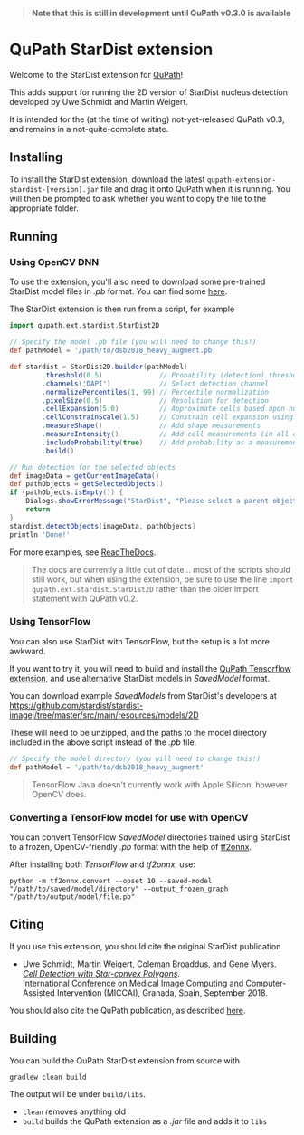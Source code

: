> **Note that this is still in development until QuPath v0.3.0 is available**

# QuPath StarDist extension

Welcome to the StarDist extension for [QuPath](http://qupath.github.io)!

This adds support for running the 2D version of StarDist nucleus detection developed by Uwe Schmidt and Martin Weigert.

It is intended for the (at the time of writing) not-yet-released QuPath v0.3, and remains in a not-quite-complete state.

## Installing

To install the StarDist extension, download the latest `qupath-extension-stardist-[version].jar` file and drag it onto QuPath when it is running.
You will then be prompted to ask whether you want to copy the file to the appropriate folder.


## Running

### Using OpenCV DNN

To use the extension, you'll also need to download some pre-trained StarDist model files in *.pb* format.
You can find some [here](https://github.com/qupath/models/tree/main/stardist).

The StarDist extension is then run from a script, for example

```groovy
import qupath.ext.stardist.StarDist2D

// Specify the model .pb file (you will need to change this!)
def pathModel = '/path/to/dsb2018_heavy_augment.pb'

def stardist = StarDist2D.builder(pathModel)
        .threshold(0.5)              // Probability (detection) threshold
        .channels('DAPI')            // Select detection channel
        .normalizePercentiles(1, 99) // Percentile normalization
        .pixelSize(0.5)              // Resolution for detection
        .cellExpansion(5.0)          // Approximate cells based upon nucleus expansion
        .cellConstrainScale(1.5)     // Constrain cell expansion using nucleus size
        .measureShape()              // Add shape measurements
        .measureIntensity()          // Add cell measurements (in all compartments)
        .includeProbability(true)    // Add probability as a measurement (enables later filtering)
        .build()

// Run detection for the selected objects
def imageData = getCurrentImageData()
def pathObjects = getSelectedObjects()
if (pathObjects.isEmpty()) {
    Dialogs.showErrorMessage("StarDist", "Please select a parent object!")
    return
}
stardist.detectObjects(imageData, pathObjects)
println 'Done!'
```

For more examples, see [ReadTheDocs](https://qupath.readthedocs.io/en/stable/docs/advanced/stardist.html).

> The docs are currently a little out of date... most of the scripts should still work, but when using the extension, be sure to use the line `import qupath.ext.stardist.StarDist2D` rather than the older import statement with QuPath v0.2.


### Using TensorFlow

You can also use StarDist with TensorFlow, but the setup is a lot more awkward.

If you want to try it, you will need to build and install the [QuPath Tensorflow extension](https://github.com/qupath/qupath-extension-tensorflow), and use alternative StarDist models in *SavedModel* format.

You can download example *SavedModels* from StarDist's developers at https://github.com/stardist/stardist-imagej/tree/master/src/main/resources/models/2D

These will need to be unzipped, and the paths to the model directory included in the above script instead of the *.pb* file.

```groovy
// Specify the model directory (you will need to change this!)
def pathModel = '/path/to/dsb2018_heavy_augment'
```

> TensorFlow Java doesn't currently work with Apple Silicon, however OpenCV does.



### Converting a TensorFlow model for use with OpenCV

You can convert TensorFlow *SavedModel* directories trained using StarDist to a frozen, OpenCV-friendly *.pb* format with the help of [tf2onnx](https://github.com/onnx/tensorflow-onnx).

After installing both *TensorFlow* and *tf2onnx*, use:

```
python -m tf2onnx.convert --opset 10 --saved-model "/path/to/saved/model/directory" --output_frozen_graph "/path/to/output/model/file.pb"
```


## Citing

If you use this extension, you should cite the original StarDist publication

- Uwe Schmidt, Martin Weigert, Coleman Broaddus, and Gene Myers.  
[*Cell Detection with Star-convex Polygons*](https://arxiv.org/abs/1806.03535).  
International Conference on Medical Image Computing and Computer-Assisted Intervention (MICCAI), Granada, Spain, September 2018.

You should also cite the QuPath publication, as described [here](https://qupath.readthedocs.io/en/stable/docs/intro/citing.html).


## Building

You can build the QuPath StarDist extension from source with

```bash
gradlew clean build
```

The output will be under `build/libs`.

* `clean` removes anything old
* `build` builds the QuPath extension as a *.jar* file and adds it to `libs`
